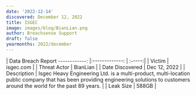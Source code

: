 ```yaml
---
date: '2022-12-14'
discovered: December 12, 2022
title: ISGEC
image: images/blog/BianLian.png
author: Breachsense Support
draft: false
yearmonths: 2022/december
---
```



| Data Breach Report
------------:     |:-------------:    | :-----:|
| Victim      | isgec.com      | 
| Threat Actor      | BianLian      | 
| Date Discovered      | Dec 12, 2022      | 
| Description      | Isgec Heavy Engineering Ltd. is a multi-product, multi-location public company that has been providing engineering solutions to customers around the world for the past 89 years.      | 
| Leak Size      | 588GB      | 

